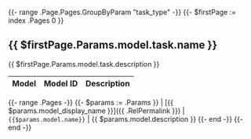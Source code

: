 {{- range .Page.Pages.GroupByParam "task_type" -}}
  {{- $firstPage := index .Pages 0 }}

##  {{ $firstPage.Params.model.task.name }}

{{ $firstPage.Params.model.task.description }}

| Model | Model ID      | Description                  |
|-------|---------------|------------------------------|
  {{- range .Pages -}}
    {{- $params := .Params }}
| [{{ $params.model_display_name }}]({{ .RelPermalink }}) | `{{$params.model.name}}` | {{ $params.model.description }}
  {{- end -}}
{{- end -}}